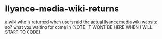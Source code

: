 # llyance-media-wiki-returns
a wiki who is returned when users raid the actual llyance media wiki website so? what you waiting for come in
(NOTE, IT WONT BE HERE WHEN I WILL START TO CODE)
